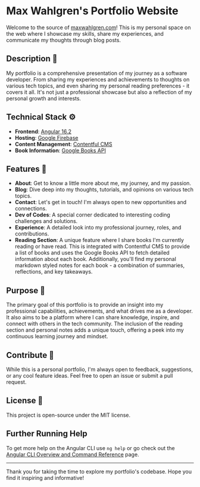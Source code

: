 # Max Wahlgren's Portfolio Website

Welcome to the source of [maxwahlgren.com](https://www.maxwahlgren.com)! This is my personal space on the web where I showcase my skills, share my experiences, and communicate my thoughts through blog posts.

## Description 📝

My portfolio is a comprehensive presentation of my journey as a software developer. From sharing my experiences and achievements to thoughts on various tech topics, and even sharing my personal reading preferences - it covers it all. It's not just a professional showcase but also a reflection of my personal growth and interests.

## Technical Stack ⚙️

- **Frontend**: [Angular 16.2](https://angular.io/)
- **Hosting**: [Google Firebase](https://firebase.google.com/)
- **Content Management**: [Contentful CMS](https://www.contentful.com/)
- **Book Information**: [Google Books API](https://developers.google.com/books)

## Features 🌟

- **About**: Get to know a little more about me, my journey, and my passion.
- **Blog**: Dive deep into my thoughts, tutorials, and opinions on various tech topics.
- **Contact**: Let's get in touch! I'm always open to new opportunities and connections.
- **Dev of Codes**: A special corner dedicated to interesting coding challenges and solutions.
- **Experience**: A detailed look into my professional journey, roles, and contributions.
- **Reading Section**: A unique feature where I share books I'm currently reading or have read. This is integrated with Contentful CMS to provide a list of books and uses the Google Books API to fetch detailed information about each book. Additionally, you'll find my personal markdown styled notes for each book - a combination of summaries, reflections, and key takeaways.

## Purpose 🎯

The primary goal of this portfolio is to provide an insight into my professional capabilities, achievements, and what drives me as a developer. It also aims to be a platform where I can share knowledge, inspire, and connect with others in the tech community. The inclusion of the reading section and personal notes adds a unique touch, offering a peek into my continuous learning journey and mindset.

## Contribute 🤝

While this is a personal portfolio, I'm always open to feedback, suggestions, or any cool feature ideas. Feel free to open an issue or submit a pull request.

## License 📜

This project is open-source under the MIT license.

## Further Running Help

To get more help on the Angular CLI use `ng help` or go check out the [Angular CLI Overview and Command Reference](https://angular.io/cli) page.

---

Thank you for taking the time to explore my portfolio's codebase. Hope you find it inspiring and informative!